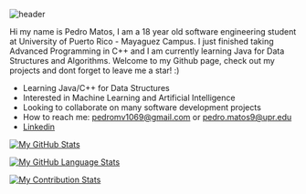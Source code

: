 ![header](https://user-images.githubusercontent.com/62779236/169748733-a58d03c1-4695-41c5-a539-3b950591502d.png)



Hi my name is Pedro Matos, I am a 18 year old software engineering student at University of Puerto Rico - Mayaguez Campus. I just finished taking Advanced Programming in C++ and I am currently learning Java for Data Structures and Algorithms. Welcome to my Github page, check out my projects and dont forget to leave me a star! :)


* Learning Java/C++ for Data Structures
* Interested in Machine Learning and Artificial Intelligence
* Looking to collaborate on many software development projects
* How to reach me: pedromv1069@gmail.com or pedro.matos9@upr.edu
* [Linkedin](https://www.linkedin.com/in/pedro-matos-5a351b209/)

[![My GitHub Stats](https://github-readme-stats.vercel.app/api/?username=sotam1069&count_private=true&theme=react&showicons=true)]()

[![My GitHub Language Stats](https://github-readme-stats.vercel.app/api/top-langs/?username=sotam1069&langs_count=5&theme=react)]()

[![My Contribution Stats](https://github-contribution-stats.vercel.app/api/?username=nmasi322)](https://github.com/YOUR_USERNAME/github-contribution-stats/)
